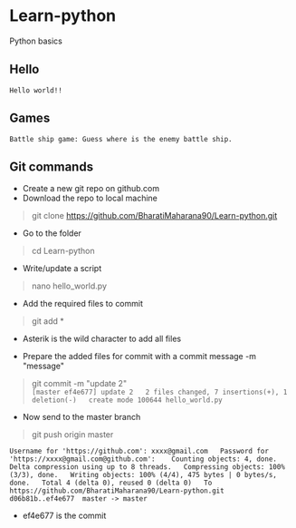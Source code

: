 # Learn-python
Python basics

## Hello
 `Hello world!! `

## Games
 `Battle ship game: Guess where is the enemy battle ship.`










## Git commands

* Create a new git repo on github.com  
* Download the repo to local machine  
 > git clone https://github.com/BharatiMaharana90/Learn-python.git  
* Go to the folder  
 > cd Learn-python  

* Write/update a  script  
 > nano hello_world.py  

* Add the required files to commit  
> git add *  
 - Asterik is the wild character to add all files   
* Prepare the added files for commit with a commit message -m "message"  
 > git commit -m "update 2"  
`
[master ef4e677] update 2  
 2 files changed, 7 insertions(+), 1 deletion(-)  
 create mode 100644 hello_world.py  
`
* Now send to the master branch  

 > git push origin master  

`
Username for 'https://github.com': xxxx@gmail.com  
Password for 'https://xxxx@gmail.com@github.com':   
Counting objects: 4, done.  
Delta compression using up to 8 threads.  
Compressing objects: 100% (3/3), done.  
Writing objects: 100% (4/4), 475 bytes | 0 bytes/s, done.  
Total 4 (delta 0), reused 0 (delta 0)  
To https://github.com/BharatiMaharana90/Learn-python.git  
   d06b81b..ef4e677  master -> master  
`
- ef4e677 is the commit
